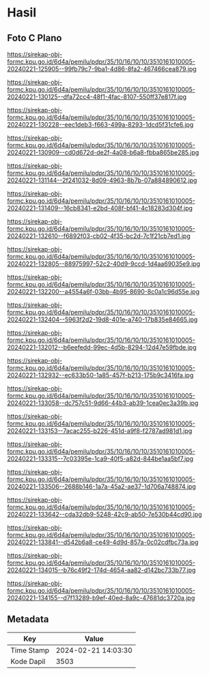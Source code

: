 # Hasil

## Foto C Plano

https://sirekap-obj-formc.kpu.go.id/6d4a/pemilu/pdpr/35/10/16/10/10/3510161010005-20240221-125905--99fb79c7-9ba1-4d86-8fa2-467466cea879.jpg

https://sirekap-obj-formc.kpu.go.id/6d4a/pemilu/pdpr/35/10/16/10/10/3510161010005-20240221-130125--dfa72cc4-48f1-4fac-8107-550ff37e817f.jpg

https://sirekap-obj-formc.kpu.go.id/6d4a/pemilu/pdpr/35/10/16/10/10/3510161010005-20240221-130228--eec1deb3-f663-499a-8293-1dcd5f31cfe6.jpg

https://sirekap-obj-formc.kpu.go.id/6d4a/pemilu/pdpr/35/10/16/10/10/3510161010005-20240221-130909--cd0d672d-de2f-4a08-b6a8-fbba865be285.jpg

https://sirekap-obj-formc.kpu.go.id/6d4a/pemilu/pdpr/35/10/16/10/10/3510161010005-20240221-131144--2f241032-8d09-4963-8b7b-07a884890612.jpg

https://sirekap-obj-formc.kpu.go.id/6d4a/pemilu/pdpr/35/10/16/10/10/3510161010005-20240221-131409--16cb8341-e2bd-408f-bf41-4c18283d304f.jpg

https://sirekap-obj-formc.kpu.go.id/6d4a/pemilu/pdpr/35/10/16/10/10/3510161010005-20240221-132610--f6892f03-cb02-4f35-bc2d-7c1f21cb7ed1.jpg

https://sirekap-obj-formc.kpu.go.id/6d4a/pemilu/pdpr/35/10/16/10/10/3510161010005-20240221-132805--88975997-52c2-40d9-9ccd-1d4aa69035e9.jpg

https://sirekap-obj-formc.kpu.go.id/6d4a/pemilu/pdpr/35/10/16/10/10/3510161010005-20240221-132200--a4554a6f-03bb-4b95-8690-8c0a1c96d55e.jpg

https://sirekap-obj-formc.kpu.go.id/6d4a/pemilu/pdpr/35/10/16/10/10/3510161010005-20240221-132404--5963f2d2-19d8-401e-a740-17b835e84665.jpg

https://sirekap-obj-formc.kpu.go.id/6d4a/pemilu/pdpr/35/10/16/10/10/3510161010005-20240221-132012--b6eefedd-99ec-4d5b-8294-12d47e59fbde.jpg

https://sirekap-obj-formc.kpu.go.id/6d4a/pemilu/pdpr/35/10/16/10/10/3510161010005-20240221-132932--ec633b50-1a85-457f-b213-175b9c3416fa.jpg

https://sirekap-obj-formc.kpu.go.id/6d4a/pemilu/pdpr/35/10/16/10/10/3510161010005-20240221-133058--dc757c51-9d66-44b3-ab39-1cea0ec3a39b.jpg

https://sirekap-obj-formc.kpu.go.id/6d4a/pemilu/pdpr/35/10/16/10/10/3510161010005-20240221-133153--7acac255-b226-451d-a9f8-f2787ad981d1.jpg

https://sirekap-obj-formc.kpu.go.id/6d4a/pemilu/pdpr/35/10/16/10/10/3510161010005-20240221-133315--7c03395e-1ca9-40f5-a82d-844be1aa5bf7.jpg

https://sirekap-obj-formc.kpu.go.id/6d4a/pemilu/pdpr/35/10/16/10/10/3510161010005-20240221-133506--2688b146-1a7a-45a2-ae37-1d706a748874.jpg

https://sirekap-obj-formc.kpu.go.id/6d4a/pemilu/pdpr/35/10/16/10/10/3510161010005-20240221-133642--cda32db9-5248-42c9-ab50-7e530b44cd90.jpg

https://sirekap-obj-formc.kpu.go.id/6d4a/pemilu/pdpr/35/10/16/10/10/3510161010005-20240221-133841--d542b6a8-ce49-4d9d-857a-0c02cdfbc73a.jpg

https://sirekap-obj-formc.kpu.go.id/6d4a/pemilu/pdpr/35/10/16/10/10/3510161010005-20240221-134015--b76c49f2-174d-4654-aa82-d142bc733b77.jpg

https://sirekap-obj-formc.kpu.go.id/6d4a/pemilu/pdpr/35/10/16/10/10/3510161010005-20240221-134155--d7f13289-b9ef-40ed-8a9c-47681dc3720a.jpg


## Metadata

| Key        | Value               |
| ---------- | ------------------- |
| Time Stamp | 2024-02-21 14:03:30 |
| Kode Dapil | 3503                |



